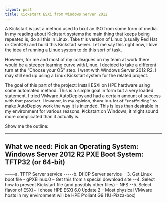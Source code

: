```yaml
---
layout: post
title: Kickstart ESXi from Windows Server 2012
---
```


A Kickstart is just a method used to boot an ISO from some form of media.  In my reading about Kickstart systems the main thing that keeps being repeated is, do all this in Linux.  Take this version of Linux (usually Red Hat or CentOS) and build this Kickstart server.  Let me say this right now, I love the idea of running a Linux system to do this sort of task.  

However, for me and most of my colleagues on my team at work there would be a steeper learning curve with Linux.  I decided to take a different turn at the “Choose your OS” step.  I went with Windows Server 2012 R2.  I may still end up using a Linux Kickstart system for the related project.   

The goal of this part of the project: Install ESXi on HPE hardware using some automated method.  This is a simple goal in form but a very loaded statement.  I tried VMware AutoDeploy and had a certain amount of success with that product.  However, in my opinion, there is a lot of “scaffolding” to make AutoDeploy work the way it is intended.  This is less than desirable in my environment for various reasons.  Kickstart on Windows, it might sound more complicated than it actually is.  

Show me the outline:

---
What we need:
Pick an Operating System: Windows Server 2012 R2
PXE Boot System: TFTP32 (or 64-bit)
---

-----a. TFTP Server service 
-----b. DHCP Server service 
--3. Get Linux boot file - gPXElinux.0 – Get this from a special download site
--4. Select how to present Kickstart file (and possibly other files) – NFS
--5. Select flavor of ESXi – I chose HPE ESXi 6.0 Update 2 – Most physical VMware hosts in my environment will be HPE Proliant G9 (1U-Pizza-box)
